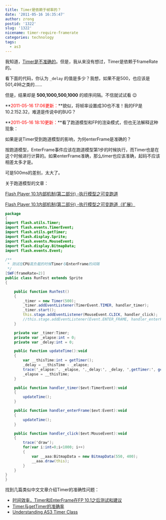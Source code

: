 ```yaml
---
title: Timer是依赖于帧率的？
date: '2011-05-16 16:35:47'
author: zrong
postid: '1322'
slug: '1322'
nicename: timer-require-framerate
categories: technology
tags:
  - as3
---
```


我知道，[Timer是不准确的](http://www.bit-101.com/blog/?p=910)。但是，我从来没有想过，Timer是依赖于frameRate的。

看下面的代码，你认为 `_delay` 的值是多少？我想，如果不是500，也应该是501,498之类的……

但是，结果却是 **500,1000,500,1000** 的顺序间隔。不信就试试看 :wink:

**<span style="color: #ff0000;">2011-05-16 17:06更新：</span>**貌似，将帧率设置成30也不准！我的FP是10.2.152.32，难道是传说中的BUG？

**<span style="color: #ff0000;">2011-05-16 18:10更新：</span>**看了跑道模型和FP的渲染模式，但也无法解释这种现象：

如果是说Timer受到跑道模型的影响，为何enterFrame是准确的？  

按跑道模型，EnterFrame事件应该在跑道模型第1步的时候执行，而Timer也是在这个时候进行计算的。如果enterFrame准确，那么timer也应该准确，起码不应该相差太多才是。  

可是500ms的差别，太大了。

关于跑道模型的文章：

[Flash Player 10.1内部机制(第二部分) -执行模型之可变跑道](http://blogs.adobe.com/xwlin/2010/04/flash_player_101_-_adobe_max_2009_1.html)

[Flash Player 10.1内部机制(第二部分) -执行模型之可变跑道（扩展）](https://blog.zengrong.net/post/1365.html)

<!--more-->

``` actionscript
package
{
import flash.utils.Timer;
import flash.events.TimerEvent;
import flash.utils.getTimer;
import flash.display.Sprite;
import flash.events.MouseEvent;
import flash.display.BitmapData;
import flash.events.Event;

/**
 * 测试在CPU高负载的时候Timer与EnterFrame的间隔
 */
[SWF(frameRate=2)]
public class RunTest extends Sprite
{

    public function RunTest()
    {
        _timer = new Timer(500);
        _timer.addEventListener(TimerEvent.TIMER, handler_timer);
        _timer.start();
        this.stage.addEventListener(MouseEvent.CLICK, handler_click);
        //this.stage.addEventListener(Event.ENTER_FRAME, handler_enterFrame);
    }

    private var _timer:Timer;
    private var _elapse:int = 0;
    private var _delay:int = 0;

    public function updateTime():void
    {
        var __thisTime:int = getTimer();
        _delay = __thisTime - _elapse;
        trace('_elapse:', _elapse, ',_delay:', _delay, ',getTimer:', getTimer());
        _elapse = __thisTime;
    }

    public function handler_timer($evt:TimerEvent):void
    {
        updateTime();
    }

    public function handler_enterFrame($evt:Event):void
    {
        updateTime();
    }

    public function handler_click($evt:MouseEvent):void
    {
        trace('draw');
        for(var i:int=0;i<1000; i++)
        {
            var __aaa:BitmapData = new BitmapData(550, 400);
            __aaa.draw(this);
        }
    }
}
}
```

找到几篇类似中文文章介绍Timer的准确性问题：

-   [时间效率，Timer和EnterFrame在FP 10.1之后测试和建议](http://flashteam.tencent.com/post/249/timer_enterframe/)
-   [Timer与getTimer的准确率](http://www.cwin5.com/?p=3438)
-   [Understanding AS3 Timer Class](http://www.emanueleferonato.com/2008/11/18/understanding-as3-timer-class/)


